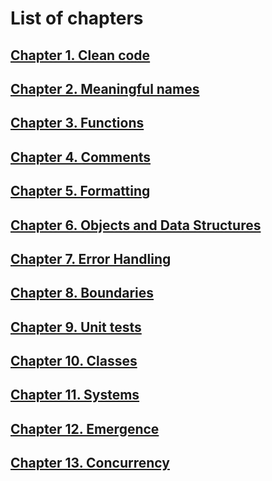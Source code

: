 # List of chapters

## [Chapter 1. Clean code](chapters/chapter1.md)
## [Chapter 2. Meaningful names](chapters/chapter2.md)
## [Chapter 3. Functions](chapters/chapter3.md)
## [Chapter 4. Comments](chapters/chapter4.md)
## [Chapter 5. Formatting](chapters/chapter5.md)
## [Chapter 6. Objects and Data Structures](chapters/chapter6.md)
## [Chapter 7. Error Handling](chapters/chapter7.md)
## [Chapter 8. Boundaries](chapters/chapter8.md)
## [Chapter 9. Unit tests](chapters/chapter9.md)
## [Chapter 10. Classes](chapters/chapter10.md)
## [Chapter 11. Systems](chapters/chapter11.md)
## [Chapter 12. Emergence](chapters/chapter12.md)
## [Chapter 13. Concurrency](chapters/chapter13.md)

